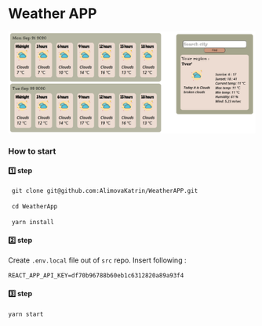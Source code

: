# Weather APP
![screenshot](./readme-assets/Screenshot.png)
### How to start
#### 1️⃣ step
```
 git clone git@github.com:AlimovaKatrin/WeatherAPP.git

 cd WeatherApp
 
 yarn install
```
#### 2️⃣ step
Create `.env.local` file out of `src` repo. 
Insert following :
```
REACT_APP_API_KEY=df70b96788b60eb1c6312820a89a93f4
```
#### 3️⃣ step
```
yarn start
```




 
